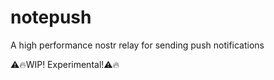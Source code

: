
# notepush

A high performance nostr relay for sending push notifications

⚠️🔥WIP! Experimental!⚠️🔥
